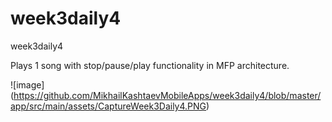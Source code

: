 # week3daily4
week3daily4


Plays 1 song with stop/pause/play functionality in MFP architecture.

![image] (https://github.com/MikhailKashtaevMobileApps/week3daily4/blob/master/app/src/main/assets/CaptureWeek3Daily4.PNG)
